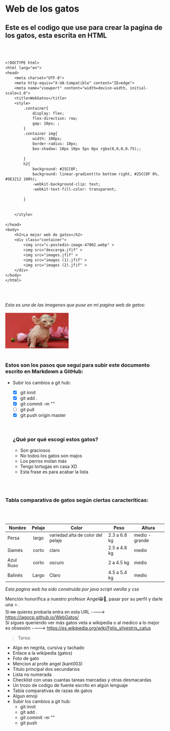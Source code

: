 # **Web de los gatos**
## Este es el codigo que use para crear la pagina de los gatos, esta escrita en HTML
<br>
<br>

``````
<!DOCTYPE html>
<html lang="en">
<head>
    <meta charset="UTF-8">
    <meta http-equiv="X-UA-Compatible" content="IE=edge">
    <meta name="viewport" content="width=device-width, initial-scale=1.0">
    <title>WebGatos</title>
    <style>
        .container{
            display: flex;
            flex-direction: row;
            gap: 10px; ;
        }
        .container img{
            width: 100px;
            border-radius: 10px;
            box-shadow: 10px 10px 5px 0px rgba(0,0,0,0.75);;

        }
        h2{
            background: #25CC0F;
            background: linear-gradient(to bottom right, #25CC0F 0%, #9E3212 100%);
            -webkit-background-clip: text;
            -webkit-text-fill-color: transparent;

        }


    </style>

</head>
<body>
    <h2>La mejor web de gatos</h2>
    <div class="container">
        <img src="c-postedin-image-47802.webp" >
        <img src="descarga.jfif" >
        <img src="images.jfif" >
        <img src="images (1).jfif" >
        <img src="images (2).jfif" >
    </div>
</body>
</html>
``````
<br>
<br>

*Esta es una de las imagenes que puse en mi pagina web de gatos:*
<br>
<br>
<img src=images.jfif alt="logo react" width="200">
<br>
<br>

### **Estos son los pasos que seguí para subir este documento escrito en Markdown a GitHub:**
- Subir los cambios a git hub:
  - [x] git innit
  - [X] git add .
  - [X] git commit -m ""
  - [ ] git pull
  - [X] git push origin master
  
  <br>
  <br>
  
  ### ¿Qué por qué escogí estos gatos?

  - Son graciosos
  - No todos los gatos son majos
  - Los perros molan más
  - Tengo tortugas en casa XD
  - Esta frase es para acabar la lista
  
<br>
<br>

### Tabla comparativa de gatos según ciertas caracteríticas:
<br>
<br>

|Nombre | Pelaje |Color | Peso| Altura|
|  ---  |:-----: | ---- |-----| ----- |
|Persa  |    largo    |  variedad alta de color del pelaje   |  2.3 a 6.8 kg   |   medio - grande   |
|Siamés |     corto   |  claro  | 2.5 a 4.8 kg   |  medio     |
|Azul Ruso  |  corto |  oscuro  | 2 a 4.5 kg    |    medio   |
|Balinés|    Largo   | Claro   |  4.5  a 5.4 kg     | medio     |




_Esta pagina web ha sido construida por java script vanilla y css_

Mención honorífica a nuestro profesor Angel😁🖖, pasar por su perfil y darle una ⭐.
<br>
 Si ~~no~~ quieres probarla entra en esta URL ----> https://iagocp.github.io/WebGatos/
<br>
Si sigues queriendo ver más gatos veta a wikipedia o al medico a lo mejor es obsesión ---->  https://es.wikipedia.org/wiki/Felis_silvestris_catus


> Tarea:

- Algo en negrita, cursiva y tachado 
- Enlace a la wikipedia (gatos)
-  Foto de gato
-  Mencion al profe angel (kant003)
-  Titulo principal dos secundarios
-  Lista no numerada
- Checklist con unas cuantas tareas marcadas y otras desmacardas
- Un trozo de codigo de fuente escrito en algún lenguaje
- Tabla comparativas de razas de gatos
- Algun emoji
- Subir los cambios a git hub:
  -  git innit
  -  git add .
  -  git commit -m ""
  -  git push


